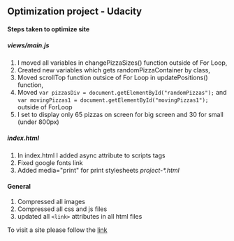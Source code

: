 ## Optimization project - Udacity

####  Steps taken to optimize site

##### views/main.js
  1. I moved all variables in changePizzaSizes() function outside of For Loop,
  2. Created new variables which gets randomPizzaContainer by class,
  3. Moved scrollTop function outsice of For Loop in updatePositions() function,
  4. Moved `var pizzasDiv = document.getElementById("randomPizzas");` and `var movingPizzas1 = document.getElementById("movingPizzas1");` outside of ForLoop
  5. I set to display only 65 pizzas on screen for big screen and 30 for small (under 800px)

##### index.html
  1. In index.html I added async attribute to scripts tags
  2. Fixed google fonts link
  3. Added media="print" for print stylesheets
    _project-*.html_

#### General
  1. Compressed all images
  2. Compressed all css and js files
  3. updated all `<link>` attributes in all html files


To visit a site please follow the [link](https://pe1te3son.github.io/optimization)
